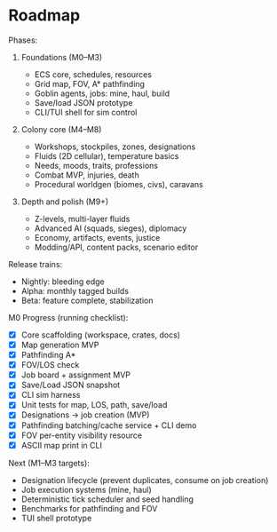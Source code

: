 # Roadmap

Phases:

1. Foundations (M0–M3)
   - ECS core, schedules, resources
   - Grid map, FOV, A* pathfinding
   - Goblin agents, jobs: mine, haul, build
   - Save/load JSON prototype
   - CLI/TUI shell for sim control

2. Colony core (M4–M8)
   - Workshops, stockpiles, zones, designations
   - Fluids (2D cellular), temperature basics
   - Needs, moods, traits, professions
   - Combat MVP, injuries, death
   - Procedural worldgen (biomes, civs), caravans

3. Depth and polish (M9+)
   - Z-levels, multi-layer fluids
   - Advanced AI (squads, sieges), diplomacy
   - Economy, artifacts, events, justice
   - Modding/API, content packs, scenario editor

Release trains:

- Nightly: bleeding edge
- Alpha: monthly tagged builds
- Beta: feature complete, stabilization

M0 Progress (running checklist):

- [x] Core scaffolding (workspace, crates, docs)
- [x] Map generation MVP
- [x] Pathfinding A*
- [x] FOV/LOS check
- [x] Job board + assignment MVP
- [x] Save/Load JSON snapshot
- [x] CLI sim harness
- [x] Unit tests for map, LOS, path, save/load
- [x] Designations -> job creation (MVP)
- [x] Pathfinding batching/cache service + CLI demo
- [x] FOV per-entity visibility resource
- [x] ASCII map print in CLI

Next (M1–M3 targets):

- Designation lifecycle (prevent duplicates, consume on job creation)
- Job execution systems (mine, haul)
- Deterministic tick scheduler and seed handling
- Benchmarks for pathfinding and FOV
- TUI shell prototype
